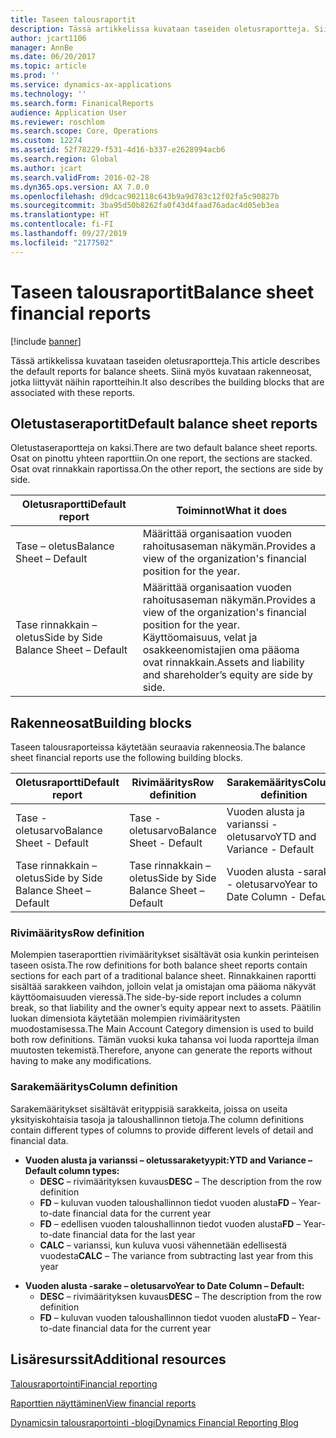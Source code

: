 ```yaml
---
title: Taseen talousraportit
description: Tässä artikkelissa kuvataan taseiden oletusraportteja. Siinä myös kuvataan rakenneosat, jotka liittyvät näihin raportteihin.
author: jcart1106
manager: AnnBe
ms.date: 06/20/2017
ms.topic: article
ms.prod: ''
ms.service: dynamics-ax-applications
ms.technology: ''
ms.search.form: FinanicalReports
audience: Application User
ms.reviewer: roschlom
ms.search.scope: Core, Operations
ms.custom: 12274
ms.assetid: 52f78229-f531-4d16-b337-e2628994acb6
ms.search.region: Global
ms.author: jcart
ms.search.validFrom: 2016-02-28
ms.dyn365.ops.version: AX 7.0.0
ms.openlocfilehash: d9dcac902118c643b9a9d783c12f02fa5c90827b
ms.sourcegitcommit: 3ba95d50b8262fa0f43d4faad76adac4d05eb3ea
ms.translationtype: HT
ms.contentlocale: fi-FI
ms.lasthandoff: 09/27/2019
ms.locfileid: "2177502"
---
```

# <a name="balance-sheet-financial-reports"></a><span data-ttu-id="a49f1-104">Taseen talousraportit</span><span class="sxs-lookup"><span data-stu-id="a49f1-104">Balance sheet financial reports</span></span>

[!include [banner](../includes/banner.md)]

<span data-ttu-id="a49f1-105">Tässä artikkelissa kuvataan taseiden oletusraportteja.</span><span class="sxs-lookup"><span data-stu-id="a49f1-105">This article describes the default reports for balance sheets.</span></span> <span data-ttu-id="a49f1-106">Siinä myös kuvataan rakenneosat, jotka liittyvät näihin raportteihin.</span><span class="sxs-lookup"><span data-stu-id="a49f1-106">It also describes the building blocks that are associated with these reports.</span></span> 

<a name="default-balance-sheet-reports"></a><span data-ttu-id="a49f1-107">Oletustaseraportit</span><span class="sxs-lookup"><span data-stu-id="a49f1-107">Default balance sheet reports</span></span>
-----------------------------

<span data-ttu-id="a49f1-108">Oletustaseraportteja on kaksi.</span><span class="sxs-lookup"><span data-stu-id="a49f1-108">There are two default balance sheet reports.</span></span> <span data-ttu-id="a49f1-109">Osat on pinottu yhteen raporttiin.</span><span class="sxs-lookup"><span data-stu-id="a49f1-109">On one report, the sections are stacked.</span></span> <span data-ttu-id="a49f1-110">Osat ovat rinnakkain raportissa.</span><span class="sxs-lookup"><span data-stu-id="a49f1-110">On the other report, the sections are side by side.</span></span>

| <span data-ttu-id="a49f1-111">Oletusraportti</span><span class="sxs-lookup"><span data-stu-id="a49f1-111">Default report</span></span>                       | <span data-ttu-id="a49f1-112">Toiminnot</span><span class="sxs-lookup"><span data-stu-id="a49f1-112">What it does</span></span>                                                                                                                           |
|--------------------------------------|----------------------------------------------------------------------------------------------------------------------------------------|
| <span data-ttu-id="a49f1-113">Tase – oletus</span><span class="sxs-lookup"><span data-stu-id="a49f1-113">Balance Sheet – Default</span></span>              | <span data-ttu-id="a49f1-114">Määrittää organisaation vuoden rahoitusaseman näkymän.</span><span class="sxs-lookup"><span data-stu-id="a49f1-114">Provides a view of the organization's financial position for the year.</span></span>                                                                 |
| <span data-ttu-id="a49f1-115">Tase rinnakkain – oletus</span><span class="sxs-lookup"><span data-stu-id="a49f1-115">Side by Side Balance Sheet – Default</span></span> | <span data-ttu-id="a49f1-116">Määrittää organisaation vuoden rahoitusaseman näkymän.</span><span class="sxs-lookup"><span data-stu-id="a49f1-116">Provides a view of the organization's financial position for the year.</span></span> <span data-ttu-id="a49f1-117">Käyttöomaisuus, velat ja osakkeenomistajien oma pääoma ovat rinnakkain.</span><span class="sxs-lookup"><span data-stu-id="a49f1-117">Assets and liability and shareholder’s equity are side by side.</span></span> |

## <a name="building-blocks"></a><span data-ttu-id="a49f1-118">Rakenneosat</span><span class="sxs-lookup"><span data-stu-id="a49f1-118">Building blocks</span></span>
<span data-ttu-id="a49f1-119">Taseen talousraporteissa käytetään seuraavia rakenneosia.</span><span class="sxs-lookup"><span data-stu-id="a49f1-119">The balance sheet financial reports use the following building blocks.</span></span>

| <span data-ttu-id="a49f1-120">Oletusraportti</span><span class="sxs-lookup"><span data-stu-id="a49f1-120">Default report</span></span>                       | <span data-ttu-id="a49f1-121">Rivimääritys</span><span class="sxs-lookup"><span data-stu-id="a49f1-121">Row definition</span></span>                       | <span data-ttu-id="a49f1-122">Sarakemääritys</span><span class="sxs-lookup"><span data-stu-id="a49f1-122">Column definition</span></span>             |
|--------------------------------------|--------------------------------------|-------------------------------|
| <span data-ttu-id="a49f1-123">Tase - oletusarvo</span><span class="sxs-lookup"><span data-stu-id="a49f1-123">Balance Sheet - Default</span></span>              | <span data-ttu-id="a49f1-124">Tase - oletusarvo</span><span class="sxs-lookup"><span data-stu-id="a49f1-124">Balance Sheet - Default</span></span>              | <span data-ttu-id="a49f1-125">Vuoden alusta ja varianssi - oletusarvo</span><span class="sxs-lookup"><span data-stu-id="a49f1-125">YTD and Variance - Default</span></span>    |
| <span data-ttu-id="a49f1-126">Tase rinnakkain – oletus</span><span class="sxs-lookup"><span data-stu-id="a49f1-126">Side by Side Balance Sheet – Default</span></span> | <span data-ttu-id="a49f1-127">Tase rinnakkain – oletus</span><span class="sxs-lookup"><span data-stu-id="a49f1-127">Side by Side Balance Sheet – Default</span></span> | <span data-ttu-id="a49f1-128">Vuoden alusta -sarake - oletusarvo</span><span class="sxs-lookup"><span data-stu-id="a49f1-128">Year to Date Column - Default</span></span> |

### <a name="row-definition"></a><span data-ttu-id="a49f1-129">Rivimääritys</span><span class="sxs-lookup"><span data-stu-id="a49f1-129">Row definition</span></span>

<span data-ttu-id="a49f1-130">Molempien taseraporttien rivimääritykset sisältävät osia kunkin perinteisen taseen osista.</span><span class="sxs-lookup"><span data-stu-id="a49f1-130">The row definitions for both balance sheet reports contain sections for each part of a traditional balance sheet.</span></span> <span data-ttu-id="a49f1-131">Rinnakkainen raportti sisältää sarakkeen vaihdon, jolloin velat ja omistajan oma pääoma näkyvät käyttöomaisuuden vieressä.</span><span class="sxs-lookup"><span data-stu-id="a49f1-131">The side-by-side report includes a column break, so that liability and the owner’s equity appear next to assets.</span></span> <span data-ttu-id="a49f1-132">Päätilin luokan dimensiota käytetään molempien rivimääritysten muodostamisessa.</span><span class="sxs-lookup"><span data-stu-id="a49f1-132">The Main Account Category dimension is used to build both row definitions.</span></span> <span data-ttu-id="a49f1-133">Tämän vuoksi kuka tahansa voi luoda raportteja ilman muutosten tekemistä.</span><span class="sxs-lookup"><span data-stu-id="a49f1-133">Therefore, anyone can generate the reports without having to make any modifications.</span></span>

### <a name="column-definition"></a><span data-ttu-id="a49f1-134">Sarakemääritys</span><span class="sxs-lookup"><span data-stu-id="a49f1-134">Column definition</span></span>

<span data-ttu-id="a49f1-135">Sarakemääritykset sisältävät erityppisiä sarakkeita, joissa on useita yksityiskohtaisia tasoja ja taloushallinnon tietoja.</span><span class="sxs-lookup"><span data-stu-id="a49f1-135">The column definitions contain different types of columns to provide different levels of detail and financial data.</span></span>

-   <span data-ttu-id="a49f1-136">**Vuoden alusta ja varianssi – oletussaraketyypit:**</span><span class="sxs-lookup"><span data-stu-id="a49f1-136">**YTD and Variance – Default column types:**</span></span>
    -   <span data-ttu-id="a49f1-137">**DESC** – rivimäärityksen kuvaus</span><span class="sxs-lookup"><span data-stu-id="a49f1-137">**DESC** – The description from the row definition</span></span>
    -   <span data-ttu-id="a49f1-138">**FD** – kuluvan vuoden taloushallinnon tiedot vuoden alusta</span><span class="sxs-lookup"><span data-stu-id="a49f1-138">**FD** – Year-to-date financial data for the current year</span></span>
    -   <span data-ttu-id="a49f1-139">**FD** – edellisen vuoden taloushallinnon tiedot vuoden alusta</span><span class="sxs-lookup"><span data-stu-id="a49f1-139">**FD** – Year-to-date financial data for the last year</span></span>
    -   <span data-ttu-id="a49f1-140">**CALC** – varianssi, kun kuluva vuosi vähennetään edellisestä vuodesta</span><span class="sxs-lookup"><span data-stu-id="a49f1-140">**CALC** – The variance from subtracting last year from this year</span></span>

<!-- -->

-   <span data-ttu-id="a49f1-141">**Vuoden alusta -sarake – oletusarvo**</span><span class="sxs-lookup"><span data-stu-id="a49f1-141">**Year to Date Column – Default:**</span></span>
    -   <span data-ttu-id="a49f1-142">**DESC** – rivimäärityksen kuvaus</span><span class="sxs-lookup"><span data-stu-id="a49f1-142">**DESC** – The description from the row definition</span></span>
    -   <span data-ttu-id="a49f1-143">**FD** – kuluvan vuoden taloushallinnon tiedot vuoden alusta</span><span class="sxs-lookup"><span data-stu-id="a49f1-143">**FD** – Year-to-date financial data for the current year</span></span>



<a name="additional-resources"></a><span data-ttu-id="a49f1-144">Lisäresurssit</span><span class="sxs-lookup"><span data-stu-id="a49f1-144">Additional resources</span></span>
--------

[<span data-ttu-id="a49f1-145">Talousraportointi</span><span class="sxs-lookup"><span data-stu-id="a49f1-145">Financial reporting</span></span>](financial-reporting-getting-started.md)

[<span data-ttu-id="a49f1-146">Raporttien näyttäminen</span><span class="sxs-lookup"><span data-stu-id="a49f1-146">View financial reports</span></span>](view-financial-reports.md)

[<span data-ttu-id="a49f1-147">Dynamicsin talousraportointi -blogi</span><span class="sxs-lookup"><span data-stu-id="a49f1-147">Dynamics Financial Reporting Blog</span></span>](https://blogs.msdn.com/b/dynamics_financial_reporting/)



